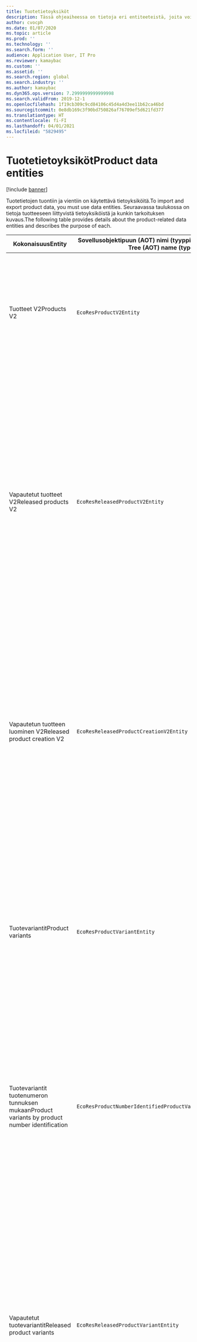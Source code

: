 ```yaml
---
title: Tuotetietoyksiköt
description: Tässä ohjeaiheessa on tietoja eri entiteeteistä, joita voidaan käyttää tuotetietojen tuontiin ja vientiin.
author: cvocph
ms.date: 01/07/2020
ms.topic: article
ms.prod: ''
ms.technology: ''
ms.search.form: ''
audience: Application User, IT Pro
ms.reviewer: kamaybac
ms.custom: ''
ms.assetid: ''
ms.search.region: global
ms.search.industry: ''
ms.author: kamaybac
ms.dyn365.ops.version: 7.2999999999999998
ms.search.validFrom: 2019-12-1
ms.openlocfilehash: 1f19cb309c9cd84106c45d4a4d3ee11b62ca46bd
ms.sourcegitcommit: 0e8db169c3f90bd750826af76709ef5d621fd377
ms.translationtype: HT
ms.contentlocale: fi-FI
ms.lasthandoff: 04/01/2021
ms.locfileid: "5829495"
---
```

# <a name="product-data-entities"></a><span data-ttu-id="efa93-103">Tuotetietoyksiköt</span><span class="sxs-lookup"><span data-stu-id="efa93-103">Product data entities</span></span>

[!include [banner](../includes/banner.md)]

<span data-ttu-id="efa93-104">Tuotetietojen tuontiin ja vientiin on käytettävä tietoyksiköitä.</span><span class="sxs-lookup"><span data-stu-id="efa93-104">To import and export product data, you must use data entities.</span></span> <span data-ttu-id="efa93-105">Seuraavassa taulukossa on tietoja tuotteeseen liittyvistä tietoyksiköistä ja kunkin tarkoituksen kuvaus.</span><span class="sxs-lookup"><span data-stu-id="efa93-105">The following table provides details about the product-related data entities and describes the purpose of each.</span></span>

| <span data-ttu-id="efa93-106">Kokonaisuus</span><span class="sxs-lookup"><span data-stu-id="efa93-106">Entity</span></span> | <span data-ttu-id="efa93-107">Sovellusobjektipuun (AOT) nimi (tyyppi)</span><span class="sxs-lookup"><span data-stu-id="efa93-107">Application Object Tree (AOT) name (type)</span></span> | <span data-ttu-id="efa93-108">Muistiinpanot</span><span class="sxs-lookup"><span data-stu-id="efa93-108">Notes</span></span> |
|--------|-------------------------------------------|-------|
| <span data-ttu-id="efa93-109">Tuotteet V2</span><span class="sxs-lookup"><span data-stu-id="efa93-109">Products V2</span></span> | `EcoResProductV2Entity` | <span data-ttu-id="efa93-110">Tätä entiteettiä käytetään jaettujen tuotteiden-erillisten tuotteiden ja päätuotteiden tuontiin ja vientiin.</span><span class="sxs-lookup"><span data-stu-id="efa93-110">This entity is used to import and export shared products-distinct products and product masters.</span></span> <span data-ttu-id="efa93-111">Se mahdollistaa päivitykset.</span><span class="sxs-lookup"><span data-stu-id="efa93-111">It allows for updates.</span></span> <span data-ttu-id="efa93-112">Se ei tue joukkoon perustuvia SQL-toimintoja.</span><span class="sxs-lookup"><span data-stu-id="efa93-112">It doesn't support set-based SQL operations.</span></span> <span data-ttu-id="efa93-113">Se on otettu käyttöön Open Data Protocolissa (OData).</span><span class="sxs-lookup"><span data-stu-id="efa93-113">It's enabled for Open Data Protocol (OData).</span></span> |
| <span data-ttu-id="efa93-114">Vapautetut tuotteet V2</span><span class="sxs-lookup"><span data-stu-id="efa93-114">Released products V2</span></span> | `EcoResReleasedProductV2Entity` | <span data-ttu-id="efa93-115">Tätä entiteettiä käytetään julkaistujen tuotteiden-erillisten tuotteiden ja päätuotteiden tuontiin ja vientiin.</span><span class="sxs-lookup"><span data-stu-id="efa93-115">This entity is used to import and export released products-distinct products and product masters.</span></span> <span data-ttu-id="efa93-116">Se mahdollistaa päivitykset.</span><span class="sxs-lookup"><span data-stu-id="efa93-116">It allows for updates.</span></span> <span data-ttu-id="efa93-117">Se edellyttää, että jaettu tuote on jo luotu.</span><span class="sxs-lookup"><span data-stu-id="efa93-117">It requires that the shared product already be created.</span></span> <span data-ttu-id="efa93-118">Kun uusi vapautettu tuote tuodaan, jaetun tuotteen julkaisu tapahtuu.</span><span class="sxs-lookup"><span data-stu-id="efa93-118">When a new released product is imported, a release of the shared product occurs.</span></span> <span data-ttu-id="efa93-119">On myös erillisiä entiteettejä, joiden avulla voidaan tuoda ja viedä vapautettuja päätuotteita ja julkaista erillisiä variantteja.</span><span class="sxs-lookup"><span data-stu-id="efa93-119">There are also separate entities that can be used to import and export released product masters and released distinct variants.</span></span> <span data-ttu-id="efa93-120">Tämä entiteetti ei tue joukkoon perustuvia SQL-toimintoja tai poistotoimintoja.</span><span class="sxs-lookup"><span data-stu-id="efa93-120">This entity doesn't support set-based SQL operations or delete operations.</span></span> <span data-ttu-id="efa93-121">Se on otettu käyttöön ODatassa.</span><span class="sxs-lookup"><span data-stu-id="efa93-121">It's enabled for OData.</span></span> |
| <span data-ttu-id="efa93-122">Vapautetun tuotteen luominen V2</span><span class="sxs-lookup"><span data-stu-id="efa93-122">Released product creation V2</span></span> | `EcoResReleasedProductCreationV2Entity` | <span data-ttu-id="efa93-123">Tätä entiteettiä käytetään, kun tuodaan jaettuja tuotteita ja vapautettuja tuotteita yhdessä vaiheessa.</span><span class="sxs-lookup"><span data-stu-id="efa93-123">This entity is used to import shared products and released products in one step.</span></span> <span data-ttu-id="efa93-124">Vaikka se tukee vientiä, tätä käyttöä ei suositella, koska entiteetin tarkoitus on tuotteen luonti.</span><span class="sxs-lookup"><span data-stu-id="efa93-124">Although it supports exports, that use isn't recommended, because the purpose of the entity is product creation.</span></span> <span data-ttu-id="efa93-125">Se ei tue päivityksiä.</span><span class="sxs-lookup"><span data-stu-id="efa93-125">It doesn't support updates.</span></span> <span data-ttu-id="efa93-126">Se tukee rajoitettua joukkoa kenttiä (kenttiä, jotka ovat käytettävissä tuotteen luonti -valintaikkunassa).</span><span class="sxs-lookup"><span data-stu-id="efa93-126">It supports a limited set of fields (fields that are available in the product creation dialog box).</span></span> <span data-ttu-id="efa93-127">Se ei tue joukkoon perustuvia SQL-toimintoja.</span><span class="sxs-lookup"><span data-stu-id="efa93-127">It doesn't support set-based SQL operations.</span></span> <span data-ttu-id="efa93-128">Se ei altistu ODatan kautta.</span><span class="sxs-lookup"><span data-stu-id="efa93-128">It isn't exposed through OData.</span></span> |
| <span data-ttu-id="efa93-129">Tuotevariantit</span><span class="sxs-lookup"><span data-stu-id="efa93-129">Product variants</span></span> | `EcoResProductVariantEntity` | <span data-ttu-id="efa93-130">Tätä entiteettiä käytetään jaettujen tuotevarianttien tuontiin ja vientiin.</span><span class="sxs-lookup"><span data-stu-id="efa93-130">This entity is used to import and export shared product variants.</span></span> <span data-ttu-id="efa93-131">Se mahdollistaa päivitykset.</span><span class="sxs-lookup"><span data-stu-id="efa93-131">It allows for updates.</span></span> <span data-ttu-id="efa93-132">Se edellyttää, että dimensioarvot on jo luotu.</span><span class="sxs-lookup"><span data-stu-id="efa93-132">It requires that dimension values already be created.</span></span> <span data-ttu-id="efa93-133">Integrointiavain on päätuote ja tuotedimensiot.</span><span class="sxs-lookup"><span data-stu-id="efa93-133">The integration key is the product master plus product dimensions.</span></span> <span data-ttu-id="efa93-134">Tämä yksikkö ei tue joukkoon perustuvia SQL-toimintoja.</span><span class="sxs-lookup"><span data-stu-id="efa93-134">This entity doesn't support set-based SQL operations.</span></span> <span data-ttu-id="efa93-135">Se on otettu käyttöön ODatassa.</span><span class="sxs-lookup"><span data-stu-id="efa93-135">It's enabled for OData.</span></span> <span data-ttu-id="efa93-136">Se tukee poistotoimintoja.</span><span class="sxs-lookup"><span data-stu-id="efa93-136">It supports delete operations.</span></span> <span data-ttu-id="efa93-137">Sitä ei voi laajentaa lisäämällä uusia tuotedimensioita.</span><span class="sxs-lookup"><span data-stu-id="efa93-137">It can't be extended through the addition of new product dimensions.</span></span> |
| <span data-ttu-id="efa93-138">Tuotevariantit tuotenumeron tunnuksen mukaan</span><span class="sxs-lookup"><span data-stu-id="efa93-138">Product variants by product number identification</span></span> | `EcoResProductNumberIdentifiedProductVariantEntity` | <span data-ttu-id="efa93-139">Tätä entiteettiä käytetään jaettujen tuotevarianttien tuontiin ja vientiin.</span><span class="sxs-lookup"><span data-stu-id="efa93-139">This entity is used to import and export shared product variants.</span></span> <span data-ttu-id="efa93-140">Se mahdollistaa päivitykset.</span><span class="sxs-lookup"><span data-stu-id="efa93-140">It allows for updates.</span></span> <span data-ttu-id="efa93-141">Se edellyttää, että dimensioarvot on jo luotu.</span><span class="sxs-lookup"><span data-stu-id="efa93-141">It requires that dimension values already be created.</span></span> <span data-ttu-id="efa93-142">Integrointiavain on tuotenumero (kun taas **tuotevariantit** -entiteetin integrointiavain on päätuote ja tuotedimensiot).</span><span class="sxs-lookup"><span data-stu-id="efa93-142">The integration key is the product number (whereas the integration key for the **Product variants** entity is the product master plus product dimensions).</span></span> |
| <span data-ttu-id="efa93-143">Vapautetut tuotevariantit</span><span class="sxs-lookup"><span data-stu-id="efa93-143">Released product variants</span></span> | `EcoResReleasedProductVariantEntity` | <span data-ttu-id="efa93-144">Tätä entiteettiä käytetään julkaistujen tuotevarianttien tuontiin ja vientiin.</span><span class="sxs-lookup"><span data-stu-id="efa93-144">This entity is used to import and export released product variants.</span></span> <span data-ttu-id="efa93-145">Se mahdollistaa päivitykset.</span><span class="sxs-lookup"><span data-stu-id="efa93-145">It allows for updates.</span></span> <span data-ttu-id="efa93-146">Se edellyttää, että jaettu tuotevariantti on jo luotu.</span><span class="sxs-lookup"><span data-stu-id="efa93-146">It requires that shared product variants already be created.</span></span> <span data-ttu-id="efa93-147">Kun uusi vapautettu tuotevariantti tuodaan, jaetun tuotevariantin julkaisu tapahtuu.</span><span class="sxs-lookup"><span data-stu-id="efa93-147">When a new released product variant is imported, a release of the shared product variant occurs.</span></span> <span data-ttu-id="efa93-148">Tämä yksikkö ei tue joukkoon perustuvia SQL-toimintoja.</span><span class="sxs-lookup"><span data-stu-id="efa93-148">This entity doesn't support set-based SQL operations.</span></span> <span data-ttu-id="efa93-149">Se on otettu käyttöön ODatassa.</span><span class="sxs-lookup"><span data-stu-id="efa93-149">It's enabled for OData.</span></span> <span data-ttu-id="efa93-150">Vaikka se tukee poistotoimintoja, kyseinen käyttö aiheuttaa tällä hetkellä tietojen vioittumisen, koska nykyisessä ympäristössä on virhe.</span><span class="sxs-lookup"><span data-stu-id="efa93-150">Although it supports delete operations, that use currently causes data corruption because of a bug in the current platform.</span></span> <span data-ttu-id="efa93-151">Tätä entiteettiä ei voi laajentaa lisäämällä uusia tuotedimensioita.</span><span class="sxs-lookup"><span data-stu-id="efa93-151">This entity can't be extended through the addition of new product dimensions.</span></span> |
| <span data-ttu-id="efa93-152">Vapautetut tuotevariantit tuotenumeron tunnuksen mukaan</span><span class="sxs-lookup"><span data-stu-id="efa93-152">Released product variants by product number identification</span></span> | `EcoResProductNumberIdentifiedReleasedProductVariantEntity` | <span data-ttu-id="efa93-153">Tämä entiteetti muistuttaa **Julkaistut tuotevariantit** -entiteettiä, mutta integrointiavain on tuotenumero eikä päätuote ja tuotedimensiot.</span><span class="sxs-lookup"><span data-stu-id="efa93-153">This entity resembles the **Released product variants** entity, but the integration key is the product number instead of the product master plus product dimensions.</span></span> <span data-ttu-id="efa93-154">Sitä voi laajentaa lisäämällä uusia tuotedimensioita.</span><span class="sxs-lookup"><span data-stu-id="efa93-154">It can be extended through the addition of new product dimensions.</span></span> |
| <span data-ttu-id="efa93-155">Myytävät vapautetut tuotteet</span><span class="sxs-lookup"><span data-stu-id="efa93-155">Sellable released products</span></span> | `EcoResSellableReleasedProductEntity` | <span data-ttu-id="efa93-156">Tätä entiteettiä käytetään vain myytävissä olevan tuotteen vientiin.</span><span class="sxs-lookup"><span data-stu-id="efa93-156">This entity is used to export only sellable products.</span></span> <span data-ttu-id="efa93-157">Myytävissä olevat tuotteet ovat tuotteita, joille on määritetty tiedot myyntitilauksessa käyttämistä varten.</span><span class="sxs-lookup"><span data-stu-id="efa93-157">Sellable products are products that have the information that they require in order to be used in a sales order.</span></span> <span data-ttu-id="efa93-158">Samoja sääntöjä käytetään, kun tuote tarkistetaan **Vapautetut tuoteet** -sivun **Vahvista**-toiminnon avulla.</span><span class="sxs-lookup"><span data-stu-id="efa93-158">The same rules apply when a product is validated by using the **Validate** function on the **Released products** page.</span></span> |
| <span data-ttu-id="efa93-159">Vapautetut erilliset tuotteet V2</span><span class="sxs-lookup"><span data-stu-id="efa93-159">Released Distinct products V2</span></span> | `EcoResDistinctProductV2Entity` | <span data-ttu-id="efa93-160">Tätä entiteettiä käytetään vain erillisten tuotteiden vientiin.</span><span class="sxs-lookup"><span data-stu-id="efa93-160">This entity is used to export distinct products.</span></span> <span data-ttu-id="efa93-161">Nämä erilliset tuotteet voivat olla tuotteita, tuotteiden alatyypin tuotteita ja kaikkia tuotevariantteja.</span><span class="sxs-lookup"><span data-stu-id="efa93-161">Those distinct products can be products, subtype products, and product variants.</span></span> |
| <span data-ttu-id="efa93-162">Vapautetut päätuotteet V2</span><span class="sxs-lookup"><span data-stu-id="efa93-162">Released products masters V2</span></span> | `EcoResProductMasterV2Entity` | <span data-ttu-id="efa93-163">Tätä entiteettiä käytetään päätuotteiden tuontiin ja vientiin.</span><span class="sxs-lookup"><span data-stu-id="efa93-163">This entity is used to import and export product masters.</span></span> <span data-ttu-id="efa93-164">Se ei ole käytössä tietojen hallinnassa.</span><span class="sxs-lookup"><span data-stu-id="efa93-164">It isn't enabled for data management.</span></span> |
| <span data-ttu-id="efa93-165">Nimike – viivakoodi</span><span class="sxs-lookup"><span data-stu-id="efa93-165">Item - barcode</span></span> | `EcoResProductBarcodeEntityV3` | <span data-ttu-id="efa93-166">Tätä entiteettiä käytetään vain tuotteiden vientiin ja viivakoodeihin.</span><span class="sxs-lookup"><span data-stu-id="efa93-166">This entity is used to export products and bar codes.</span></span> <span data-ttu-id="efa93-167">Tämä entiteetti ei salli muutosten seurantaa, päivityksiä tai poistoja.</span><span class="sxs-lookup"><span data-stu-id="efa93-167">This entity doesn't allow change tracking, updates, or deletes.</span></span> <span data-ttu-id="efa93-168">Viivakoodien muutosten seuranta, päivitykset tai poistot ovat mahdollisia käyttämällä **Nimike–viivakoodiliitos**-entiteettiä.</span><span class="sxs-lookup"><span data-stu-id="efa93-168">To use change tracking, updates, or deletes on barcodes, use the **Item - barcode association** entity.</span></span> |
| <span data-ttu-id="efa93-169">Nimike–viivakoodiliitos</span><span class="sxs-lookup"><span data-stu-id="efa93-169">Item - barcode association</span></span> | `EcoResProductBarcodeAssociationEntity` | <span data-ttu-id="efa93-170">Tätä entiteettiä käytetään vain tuotteiden vientiin ja viivakoodeihin.</span><span class="sxs-lookup"><span data-stu-id="efa93-170">This entity is used to export products and bar codes.</span></span> <span data-ttu-id="efa93-171">Sen avulla muutosten seuranta, päivitykset ja poistot ovat mahdollisia.</span><span class="sxs-lookup"><span data-stu-id="efa93-171">It allows change tracking, updates, and deletes.</span></span> <span data-ttu-id="efa93-172">Nimikkeen käyttö edellyttää, että *Nimike – viivakoodin parannukset* -omaisuus on oltava otettuna käyttöön [ominaisuuksien hallinnassa](../../fin-ops-core/fin-ops/get-started/feature-management/feature-management-overview.md).</span><span class="sxs-lookup"><span data-stu-id="efa93-172">To use the entity, the feature *Item - barcode improvements* must be enabled in [feature management](../../fin-ops-core/fin-ops/get-started/feature-management/feature-management-overview.md).</span></span> <span data-ttu-id="efa93-173">Sen yksikköavain `AssociationID` luo liitoksen viivakoodin ja tuotteen välille.</span><span class="sxs-lookup"><span data-stu-id="efa93-173">Its entity key is `AssociationID`, which creates the association between the barcode and the product.</span></span> <span data-ttu-id="efa93-174">Tämän avaimen tuki lisätään täyttämällä `InventitemBarcodeAssociation`-taulukkoon aiemmin luodun nimikkeen viivakoodin tiedot, kun ominaisuus otetaan käyttöön.</span><span class="sxs-lookup"><span data-stu-id="efa93-174">To add support for this key, the table `InventitemBarcodeAssociation` will be populated for existing item barcode data when you turn on the feature.</span></span> <span data-ttu-id="efa93-175">Taulukon täyttöön käytetään erätyötä. Jos viivakooditaulukossa on runsaasti tietueita, erätyön suorittaminen voi kestää kauan.</span><span class="sxs-lookup"><span data-stu-id="efa93-175">The table is populated using a batch job and if your barcode table has a large number of records, it could take significant time to run the batch job.</span></span> <span data-ttu-id="efa93-176">Tämän vuoksi ominaisuuden käyttöönotto (ja siten myös erätyön suorittaminen) kannattaa suunnittele liiketoiminnan kannalta sopivimpaan ajankohtaan.</span><span class="sxs-lookup"><span data-stu-id="efa93-176">Therefore, we recommend that you plan to enable the feature (and therefore run the batch job) at a time that fits your business schedule.</span></span> |
| <span data-ttu-id="efa93-177">Tuotteen elinkaaren tilat</span><span class="sxs-lookup"><span data-stu-id="efa93-177">Product lifecycle states</span></span> | `EcoResProductLifecycleSateEntity` | <span data-ttu-id="efa93-178">Tätä entiteettiä käytetään tuomaan ja viemään tuotteen elinkaaren eri tilat, jotka voidaan liittää tuotteeseen.</span><span class="sxs-lookup"><span data-stu-id="efa93-178">This entity is used to import and export the different product lifecycle states that can be assigned to a product.</span></span> |

> [!NOTE]
> <span data-ttu-id="efa93-179">Voit käyttää **Julkaistut tuotteet V2** -tietoyksikköä tuodaksesi tuotteita järjestelmään vain, jos jaettu tuote on jo luotu.</span><span class="sxs-lookup"><span data-stu-id="efa93-179">You can use the **Released Products V2** data entity to import products into the system only if the shared product has already been created.</span></span> <span data-ttu-id="efa93-180">Jos haluat tuoda tuotteita järjestelmään, sinun on käytettävä **tuotteen luonti** -tietoyksikköä.</span><span class="sxs-lookup"><span data-stu-id="efa93-180">Otherwise, to import products into the system, you must use the **Product creation** data entity.</span></span>


[!INCLUDE[footer-include](../../includes/footer-banner.md)]